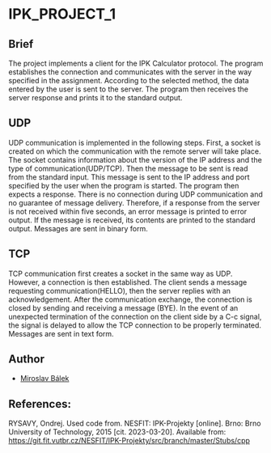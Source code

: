 # IPK_PROJECT_1


## Brief
The project implements a client for the IPK Calculator protocol. The program establishes the connection and communicates with the server in the way specified in the assignment. According to the selected method, the data entered by the user is sent to the server. The program then receives the server response and prints it to the standard output. 

## UDP
UDP communication is implemented in the following steps. First, a socket is created on which the communication with the remote server will take place. The socket contains information about the version of the IP address and the type of communication(UDP/TCP). Then the message to be sent is read from the standard input. This message is sent to the IP address and port specified by the user when the program is started. The program then expects a response. There is no connection during UDP communication and no guarantee of message delivery.  Therefore, if a response from the server is not received within five seconds, an error message is printed to error output. If the message is received, its contents are printed to the standard output. Messages are sent in binary form.

## TCP
TCP communication first creates a socket in the same way as UDP. However, a connection is then established. The client sends a message requesting communication(HELLO), then the server replies with an acknowledgement. After the communication exchange, the connection is closed by sending and receiving a message (BYE). In the event of an unexpected termination of the connection on the client side by a C-c signal, the signal is delayed to allow the TCP connection to be properly terminated. Messages are sent in text form.

## Author
- [Miroslav Bálek](https://git.fit.vutbr.cz/xbalek02/)

## References:
RYSAVY, Ondrej. Used code from. NESFIT: IPK-Projekty [online]. Brno: Brno University of Technology, 2015 [cit. 2023-03-20]. Available from: https://git.fit.vutbr.cz/NESFIT/IPK-Projekty/src/branch/master/Stubs/cpp
